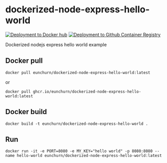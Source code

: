# dockerized-node-express-hello-world

[![Deployment to Docker hub](https://github.com/eunchurn/dockerized-node-express-hello-world/actions/workflows/dockerhub.yml/badge.svg)](https://github.com/eunchurn/dockerized-node-express-hello-world/actions/workflows/dockerhub.yml) [![Deployment to Github Container Registry](https://github.com/eunchurn/dockerized-node-express-hello-world/actions/workflows/ghcr.yml/badge.svg)](https://github.com/eunchurn/dockerized-node-express-hello-world/actions/workflows/ghcr.yml)

Dockerized nodejs express hello world example

## Docker pull

```
docker pull eunchurn/dockerized-node-express-hello-world:latest
```

or

```
docker pull ghcr.io/eunchurn/dockerized-node-express-hello-world:latest
```

## Docker build

```
docker build -t eunchurn/dockerized-node-express-hello-world .
```

## Run

```
docker run -it -e PORT=8080 -e MY_KEY="hello world" -p 8080:8080 --name hello-world eunchurn/dockerized-node-express-hello-world:latest
```
